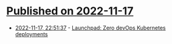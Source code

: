 # [Published on 2022-11-17](index.md)

* [2022-11-17, 22:51:37](https://lobste.rs/s/alvb7n/launchpad_zero_devops_kubernetes) - [Launchpad: Zero devOps Kubernetes deployments](https://github.com/jetpack-io/launchpad)

